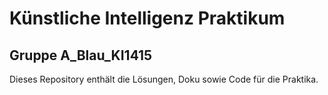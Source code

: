 # Künstliche Intelligenz Praktikum

## Gruppe A_Blau_KI1415

Dieses Repository enthält die Lösungen, Doku sowie Code für die Praktika.
